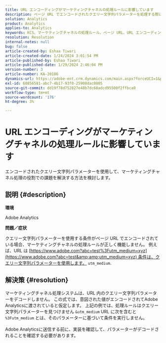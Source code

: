 ```yaml
---
title: URL エンコーディングがマーケティングチャネルの処理ルールに影響しています
description: ページ URL でエンコードされたクエリー文字列パラメーターを処理する際に、マーケティングチャネルの処理ルールの問題に対処する方法について説明します。
solution: Analytics
product: Analytics
applies-to: Analytics
keywords: KCS、マーケティングチャネルの処理ルール、ページ URL、URL エンコーディング
resolution: Resolution
internal-notes: null
bug: false
article-created-by: Eshaa Tiwari
article-created-date: 1/24/2024 3:01:54 PM
article-published-by: Eshaa Tiwari
article-published-date: 1/29/2024 2:46:04 PM
version-number: 3
article-number: KA-20186
dynamics-url: https://adobe-ent.crm.dynamics.com/main.aspx?forceUCI=1&pagetype=entityrecord&etn=knowledgearticle&id=eff55780-c9ba-ee11-a569-6045bd006268
exl-id: 60856581-abc7-4b17-93f0-25908dac0805
source-git-commit: dd19f78d752827e48b7dc68adcd95500f2ffbca0
workflow-type: tm+mt
source-wordcount: '176'
ht-degree: 3%

---
```


# URL エンコーディングがマーケティングチャネルの処理ルールに影響しています


エンコードされたクエリー文字列パラメーターを使用して、マーケティングチャネル処理の役割での課題を解決する方法を検討します。

## 説明 {#description}


<b>環境</b>

Adobe Analytics

<b>問題／症状</b>

クエリー文字列パラメーターを使用する条件がページ URL でエンコードされている場合、マーケティングチャネルの処理ルールが正しく機能しません。 例えば、URL は [https://www.adobe.com?abc=test%3Futm_medium=xyz](https://www.adobe.com?abc=test&amp;amp;utm_medium=xyz) 条件は、クエリー文字列パラメーターを使用します。 `utm_medium`.


## 解決策 {#resolution}

マーケティングチャネル処理システムは、URL 内のクエリー文字列パラメーターをデコードしません。 この式では、意図された値がエンコードされてAdobe Analyticsに渡されていると仮定します。 上記の例では、処理ルールはクエリー文字列パラメーターを見つけません `&utm_medium` URL に次を含むと `%3Futm_medium` とは、そのパラメーターに基づいて条件を実行しません。<br> <br>Adobe Analyticsに送信する前に、実装を確認して、パラメーターがデコードされることを確認する必要があります。
